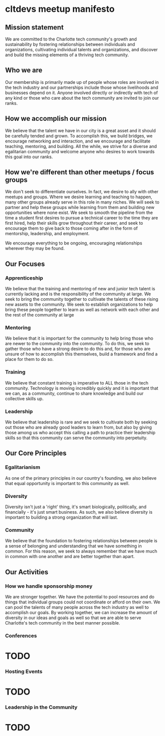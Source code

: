 # cltdevs meetup manifesto

## Mission statement
We are committed to the Charlotte tech community's growth and sustainability by fostering relationships between individuals and organizations, cultivating individual talents and organizations, and discover and build the missing elements of a thriving tech community.

## Who we are
Our membership is primarily made up of people whose roles are involved in the tech industry and our partnerships include those whose livelihoods and businesses depend on it. Anyone involved directly or indirectly with tech of any kind or those who care about the tech community are invited to join our ranks.

## How we accomplish our mission
We believe that the talent we have in our city is a great asset and it should be carefully tended and grown. To accomplish this, we build bridges, we encourage networking and interaction, and we encourage and facilitate teaching, mentoring, and building. All the while, we strive for a diverse and egalitarian community and welcome anyone who desires to work towards this goal into our ranks.

## How we're different than other meetups / focus groups
We don't seek to differentiate ourselves. In fact, we desire to ally with other meetups and groups. Where we desire learning and teaching to happen, many other groups already serve in this role in many niches. We will seek to partner and help these groups while learning from them and building new opportunities where none exist. We seek to smooth the pipeline from the time a student first desires to pursue a technical career to the time they are first hired, help their skills grow throughout their career, and seek to encourage them to give back to those coming after in the form of mentorship, leadership, and employment.

We encourage everything to be ongoing, encouraging relationships wherever they may be found.

## Our Focuses

### Apprenticeship
We believe that the training and mentoring of new and junior tech talent is currently lacking and is the responsibility of the community at large. We seek to bring the community together to cultivate the talents of these rising new assets to the community. We seek to establish organizations to help bring these people together to learn as well as network with each other and the rest of the community at large

### Mentoring
We believe that it is important for the community to help bring those who are newer to the community into the community. To do this, we seek to gather those who have a strong desire to do this and, for those who are unsure of how to accomplish this themselves, build a framework and find a place for them to do so.

### Training
We believe that constant training is imperative to ALL those in the tech community. Technology is moving incredibly quickly and it is important that we can, as a community, continue to share knowledge and build our collective skills up.

### Leadership
We believe that leadership is rare and we seek to cultivate both by seeking out those who are already good leaders to learn from, but also by giving those among us who accept this calling a path to practice their leadership skills so that this community can serve the community into perpetuity.

## Our Core Principles

### Egalitarianism
As one of the primary principles in our country's founding, we also believe that equal opportunity is important to this community as well.

### Diversity
Diversity isn't just a 'right' thing, it's smart biologically, politically, and financially - it's just smart business. As such, we also believe diversity is important to building a strong organization that will last.

### Community
We believe that the foundation to fostering relationships between people is a sense of belonging and understanding that we have something in common. For this reason, we seek to always remember that we have much in common with one another and are better together than apart.

## Our Activities

### How we handle sponsorship money
We are stronger together. We have the potential to pool resources and do things that individual groups could not coordinate or afford on their own. We can pool the talents of many people across the tech industry as well to accomplish our goals. By working together, we can increase the amount of diversity in our ideas and goals as well so that we are able to serve Charlotte's tech community in the best manner possible.

### Conferences
# TODO

### Hosting Events
# TODO

### Leadership in the Community
# TODO



